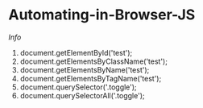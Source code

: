# Automating-in-Browser-JS

*Info*
1. document.getElementById('test');
2. document.getElementsByClassName('test');
3. document.getElementsByName('test');
4. document.getElementsByTagName('test');
5. document.querySelector('.toggle');
6. document.querySelectorAll('.toggle');
